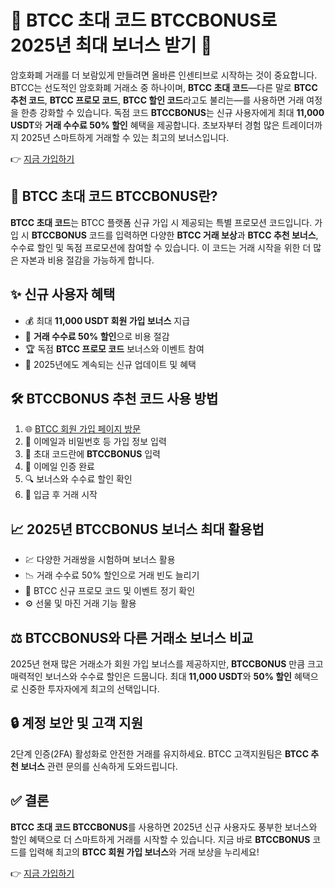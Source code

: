 
<h1>🚀 BTCC 초대 코드 BTCCBONUS로 2025년 최대 보너스 받기 🎉</h1>
<p>암호화폐 거래를 더 보람있게 만들려면 올바른 인센티브로 시작하는 것이 중요합니다. BTCC는 선도적인 암호화폐 거래소 중 하나이며, <strong>BTCC 초대 코드</strong>—다른 말로 <strong>BTCC 추천 코드</strong>, <strong>BTCC 프로모 코드</strong>, <strong>BTCC 할인 코드</strong>라고도 불리는—를 사용하면 거래 여정을 한층 강화할 수 있습니다. 독점 코드 <strong>BTCCBONUS</strong>는 신규 사용자에게 최대 <strong>11,000 USDT</strong>와 <strong>거래 수수료 50% 할인</strong> 혜택을 제공합니다. 초보자부터 경험 많은 트레이더까지 2025년 스마트하게 거래할 수 있는 최고의 보너스입니다.</p>
<p>👉 <a href="https://www.btcc.com/en-US/register?inviteCode=BTCCBONUS&utm_source=kol&kol_link=9303" target="_blank" rel="noopener noreferrer">지금 가입하기</a></p>
<img src="https://images.mirror-media.xyz/publication-images/LbvA6LHo4pm55z_KP9L_T.png?height=960&amp;width=1920" decoding="async" data-nimg="fill" class="css-xah9so" style="position: absolute; inset: 0px; box-sizing: border-box; padding: 0px; border: none; margin: auto; display: block; width: 0px; height: 0px; min-width: 100%; max-width: 100%; min-height: 100%; max-height: 100%;">
<h2>🎯 BTCC 초대 코드 BTCCBONUS란?</h2>
<p><strong>BTCC 초대 코드</strong>는 BTCC 플랫폼 신규 가입 시 제공되는 특별 프로모션 코드입니다. 가입 시 <strong>BTCCBONUS</strong> 코드를 입력하면 다양한 <strong>BTCC 거래 보상</strong>과 <strong>BTCC 추천 보너스</strong>, 수수료 할인 및 독점 프로모션에 참여할 수 있습니다. 이 코드는 거래 시작을 위한 더 많은 자본과 비용 절감을 가능하게 합니다.</p>
<h2>✨ 신규 사용자 혜택</h2>
<ul>
<li>💰 최대 <strong>11,000 USDT 회원 가입 보너스</strong> 지급</li>
<li>🤑 <strong>거래 수수료 50% 할인</strong>으로 비용 절감</li>
<li>🏆 독점 <strong>BTCC 프로모 코드</strong> 보너스와 이벤트 참여</li>
<li>📅 2025년에도 계속되는 신규 업데이트 및 혜택</li>
</ul>
<h2>🛠 BTCCBONUS 추천 코드 사용 방법</h2>
<ol>
<li>🌐 <a href="https://www.btcc.com/en-US/register?inviteCode=BTCCBONUS&utm_source=kol&kol_link=9303" target="_blank" rel="noopener noreferrer">BTCC 회원 가입 페이지 방문</a></li>
<li>📝 이메일과 비밀번호 등 가입 정보 입력</li>
<li>🔑 초대 코드란에 <strong>BTCCBONUS</strong> 입력</li>
<li>📧 이메일 인증 완료</li>
<li>🔍 보너스와 수수료 할인 확인</li>
<li>💸 입금 후 거래 시작</li>
</ol>
<h2>📈 2025년 BTCCBONUS 보너스 최대 활용법</h2>
<ul>
<li>💹 다양한 거래쌍을 시험하며 보너스 활용</li>
<li>📉 거래 수수료 50% 할인으로 거래 빈도 늘리기</li>
<li>📢 BTCC 신규 프로모 코드 및 이벤트 정기 확인</li>
<li>⚙️ 선물 및 마진 거래 기능 활용</li>
</ul>
<h2>⚖️ BTCCBONUS와 다른 거래소 보너스 비교</h2>
<p>2025년 현재 많은 거래소가 회원 가입 보너스를 제공하지만, <strong>BTCCBONUS</strong> 만큼 크고 매력적인 보너스와 수수료 할인은 드뭅니다. 최대 <strong>11,000 USDT</strong>와 <strong>50% 할인</strong> 혜택으로 신중한 투자자에게 최고의 선택입니다.</p>
<h2>🔒 계정 보안 및 고객 지원</h2>
<p>2단계 인증(2FA) 활성화로 안전한 거래를 유지하세요. BTCC 고객지원팀은 <strong>BTCC 추천 보너스</strong> 관련 문의를 신속하게 도와드립니다.</p>
<h2>✅ 결론</h2>
<p><strong>BTCC 초대 코드 BTCCBONUS</strong>를 사용하면 2025년 신규 사용자도 풍부한 보너스와 할인 혜택으로 더 스마트하게 거래를 시작할 수 있습니다. 지금 바로 <strong>BTCCBONUS</strong> 코드를 입력해 최고의 <strong>BTCC 회원 가입 보너스</strong>와 거래 보상을 누리세요!</p>
<p>👉 <a href="https://www.btcc.com/en-US/register?inviteCode=BTCCBONUS&utm_source=kol&kol_link=9303" target="_blank" rel="noopener noreferrer">지금 가입하기</a></p>
</body>
</html>
